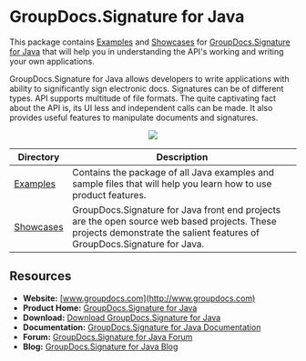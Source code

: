 # GroupDocs.Signature for Java

This package contains [Examples](#) and [Showcases](#) for [GroupDocs.Signature for Java](#) that will help you in understanding the API's working and writing your own applications.

GroupDocs.Signature for Java allows developers to write applications with ability to significantly sign electronic docs. Signatures can be of different types. API supports multitude of file formats. The quite captivating fact about the API is, its UI less and independent calls can be made. It also provides useful features to manipulate documents and signatures.

<p align="center">

  <a title="Download complete GroupDocs.Signature for Java source code" href="https://codeload.github.com/groupdocs-signature/GroupDocs.Signature-for-Java/zip/master">
	<img src="https://raw.github.com/AsposeExamples/java-examples-dashboard/master/images/downloadZip-Button-Large.png" />
  </a>
</p>

Directory | Description
--------- | -----------
[Examples]()  | Contains the package of all Java examples and sample files that will help you learn how to use product features. 
[Showcases]()  | GroupDocs.Signature for Java front end projects are the open source web based projects. These projects demonstrate the salient features of GroupDocs.Signature for Java. 

## Resources

+ **Website:** [www.groupdocs.com](http://www.groupdocs.com)
+ **Product Home:** [GroupDocs.Signature for Java]()
+ **Download:** [Download GroupDocs.Signature for Java]()
+ **Documentation:** [GroupDocs.Signature for Java Documentation]()
+ **Forum:** [GroupDocs.Signature for Java Forum](http://www.groupdocs.com/Community/forums/groupdocs.signature-product-family/6/showforum.aspx)
+ **Blog:** [GroupDocs.Signature for Java Blog](http://www.groupdocs.com/blog/category/groupdocs-signature-product-family)
